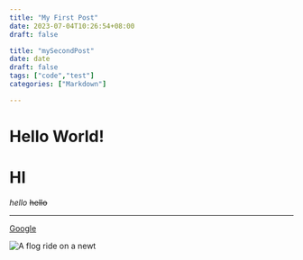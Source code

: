 ```yaml
---
title: "My First Post"
date: 2023-07-04T10:26:54+08:00
draft: false

title: "mySecondPost"
date: date
draft: false
tags: ["code","test"]
categories: ["Markdown"]

---	
```

# Hello World!
# HI
*hello*
~~hello~~
***

[Google](CgNpbWcQARgAMgUIABCABDIICAAQgAQQsQMyBQgAEIAEMggIABCABBCxAzIICAAQgAQQsQMyCAgAEIAEELEDMgUIABCABDIICAAQsQMQgwEyBQgAEIAEMgUIABCABDoHCAAQGBCABFDmEljoEmDwHWgAcAB4AYABMYgBb5IBATOYAQCgAQGqAQtnd3Mtd2l6LWltZ8ABAQ)

![A flog ride on a newt](https://thumbor.4gamers.com.tw/RuXsbchJo1ElDBhOZg8cTt3DF2c=/800x0/filters:extract_cover():no_upscale():quality(80)/https%3A%2F%2Fimg.4gamers.com.tw%2Fpuku-clone-version%2F8a78510458d6a7cc888c4664f29a94bc3f206d06.jpg)

